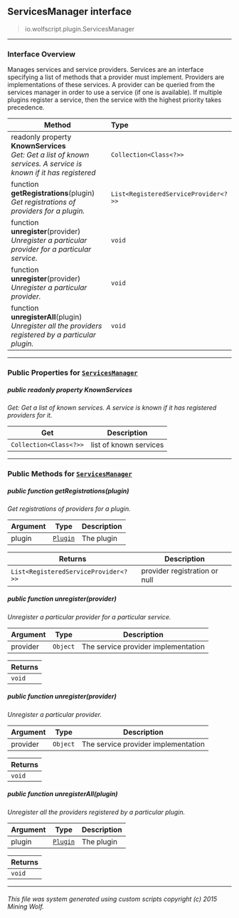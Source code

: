 ## ServicesManager __interface__

>io.wolfscript.plugin.ServicesManager

---

### Interface Overview

Manages services and service providers. Services are an interface specifying a list of methods that a provider must implement. Providers are implementations of these services. A provider can be queried from the services manager in order to use a service (if one is available). If multiple plugins register a service, then the service with the highest priority takes precedence.

Method | Type   
--- | :--- 
 readonly property __KnownServices__ <br> _Get: Get a list of known services. A service is known if it has registered_ | `Collection<Class<?>>`
 function __getRegistrations__(plugin) <br> _Get registrations of providers for a plugin._ | `List<RegisteredServiceProvider<?>>`
 function __unregister__(provider) <br> _Unregister a particular provider for a particular service._ | `void`
 function __unregister__(provider) <br> _Unregister a particular provider._ | `void`
 function __unregisterAll__(plugin) <br> _Unregister all the providers registered by a particular plugin._ | `void`



---


### Public Properties for [`ServicesManager`](ServicesManager.md)

##### <a id='knownservices'></a>public  readonly property __KnownServices__

_Get: Get a list of known services. A service is known if it has registered providers for it._

Get | Description
--- | --- 
`Collection<Class<?>>` | list of known services



---

### Public Methods for [`ServicesManager`](ServicesManager.md)

##### <a id='getregistrations'></a>public  function __getRegistrations__(plugin)

_Get registrations of providers for a plugin._

Argument | Type | Description  
--- | --- | --- 
plugin | [`Plugin`](Plugin.md) | The plugin

Returns | Description
--- | --- 
`List<RegisteredServiceProvider<?>>` | provider registration or null


##### <a id='unregister'></a>public  function __unregister__(provider)

_Unregister a particular provider for a particular service._

Argument | Type | Description  
--- | --- | --- 
provider | `Object` | The service provider implementation

Returns | 
--- | 
`void` |


##### <a id='unregister'></a>public  function __unregister__(provider)

_Unregister a particular provider._

Argument | Type | Description  
--- | --- | --- 
provider | `Object` | The service provider implementation

Returns | 
--- | 
`void` |


##### <a id='unregisterall'></a>public  function __unregisterAll__(plugin)

_Unregister all the providers registered by a particular plugin._

Argument | Type | Description  
--- | --- | --- 
plugin | [`Plugin`](Plugin.md) | The plugin

Returns | 
--- | 
`void` |


---


###### This file was system generated using custom scripts copyright (c) 2015 Mining Wolf.
	

